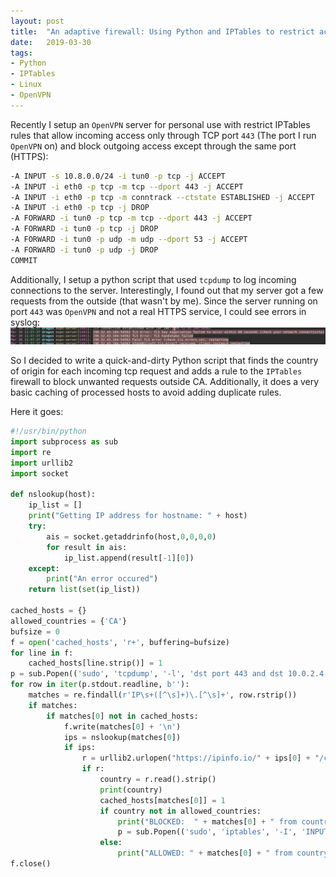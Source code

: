 ```yaml
---
layout: post
title:  "An adaptive firewall: Using Python and IPTables to restrict access from specific countries"
date:   2019-03-30
tags:
- Python
- IPTables
- Linux
- OpenVPN
---
```


Recently I setup an `OpenVPN` server for personal use with restrict IPTables rules that allow incoming access only through TCP port `443` (The port I run `OpenVPN` on) and block outgoing access except through the same port (HTTPS):

```bash
-A INPUT -s 10.8.0.0/24 -i tun0 -p tcp -j ACCEPT
-A INPUT -i eth0 -p tcp -m tcp --dport 443 -j ACCEPT
-A INPUT -i eth0 -p tcp -m conntrack --ctstate ESTABLISHED -j ACCEPT
-A INPUT -i eth0 -p tcp -j DROP
-A FORWARD -i tun0 -p tcp -m tcp --dport 443 -j ACCEPT
-A FORWARD -i tun0 -p tcp -j DROP
-A FORWARD -i tun0 -p udp -m udp --dport 53 -j ACCEPT
-A FORWARD -i tun0 -p udp -j DROP
COMMIT
```

Additionally, I setup a python script that used `tcpdump` to log incoming connections to the server. Interestingly, I found out that my server got a few requests from the outside (that wasn't by me). Since the server running on port `443` was `OpenVPN` and not a real HTTPS service, I could see errors in syslog:
![Screenshot of syslog showing failure in HTTPS handshake](/images/tcp-443.png)

So I decided to write a quick-and-dirty Python script that finds the country of origin for each incoming tcp request and adds a rule to the `IPTables` firewall to block unwanted requests outside CA. Additionally, it does a very basic caching of processed hosts to avoid adding duplicate rules.

Here it goes:
```python
#!/usr/bin/python
import subprocess as sub
import re
import urllib2
import socket

def nslookup(host):
    ip_list = []
    print("Getting IP address for hostname: " + host)
    try:
        ais = socket.getaddrinfo(host,0,0,0,0)
        for result in ais:
            ip_list.append(result[-1][0])
    except:
        print("An error occured")
    return list(set(ip_list))

cached_hosts = {}
allowed_countries = {'CA'}
bufsize = 0
f = open('cached_hosts', 'r+', buffering=bufsize)
for line in f:
    cached_hosts[line.strip()] = 1
p = sub.Popen(('sudo', 'tcpdump', '-l', 'dst port 443 and dst 10.0.2.4'), stdout=sub.PIPE)
for row in iter(p.stdout.readline, b''):
    matches = re.findall(r'IP\s+([^\s]+)\.[^\s]+', row.rstrip())
    if matches: 
        if matches[0] not in cached_hosts:
            f.write(matches[0] + '\n')
            ips = nslookup(matches[0])
            if ips:
                r = urllib2.urlopen("https://ipinfo.io/" + ips[0] + "/country")    
                if r:
                    country = r.read().strip()
                    print(country)
                    cached_hosts[matches[0]] = 1
                    if country not in allowed_countries:
						print("BLOCKED:  " + matches[0] + " from country " + country)
						p = sub.Popen(('sudo', 'iptables', '-I', 'INPUT', '1', '-s', ips[0] , '-j', 'DROP'), stdout=sub.PIPE)
                    else:
	                    print("ALLOWED: " + matches[0] + " from country " + country)
f.close()
```
